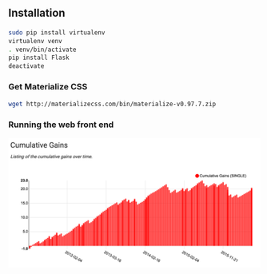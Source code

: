 ## Installation

```bash
sudo pip install virtualenv
virtualenv venv
. venv/bin/activate
pip install Flask
deactivate
```

### Get Materialize CSS
```bash
wget http://materializecss.com/bin/materialize-v0.97.7.zip
```

### Running the web front end

![Alt text](static/imgs/gains.png?raw=true "Title")
